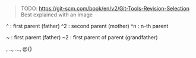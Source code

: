 > TODO:
> https://git-scm.com/book/en/v2/Git-Tools-Revision-Selection
> Best explained with an image
> 

^   : first parent (father)
^2  : second parent (mother)
^n  : n-th parent

~   : first parent (father)
~2  : first parent of parent (grandfather) 


, .., ..., @{}